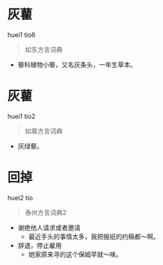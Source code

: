 # 灰藋
huei1 tio6
> 如东方言词典
- 藜科植物小藜，又名灰条头，一年生草本。

# 灰藋
huei1 tio2
> 如皋方言词典
- 灰绿藜。

# 回掉
huei2 tio
> 泰州方言词典2
- 谢绝他人请求或者邀请
  - 最近手头的事情太多，我把报纸的约稿都～啊。
- 辞退，停止雇用
  - 她家原来寻的这个保姆早就～唻。
